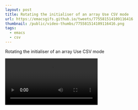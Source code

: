 ```yaml
---
layout: post
title: Rotating the initialiser of an array Use CSV mode
url: https://emacsgifs.github.io/tweets/775581514109116416
thumbnail: /public/video-thumbs/775581514109116416.png
tags:
  - emacs
  - csv
---
```


Rotating the initialiser of an array Use CSV mode

<video controls autoplay loop>
  <source src="/public/videos/775581514109116416.mp4" type="video/mp4">
    Sorry your browser does not support the video tag, maybe time to upgrade?
</video>
